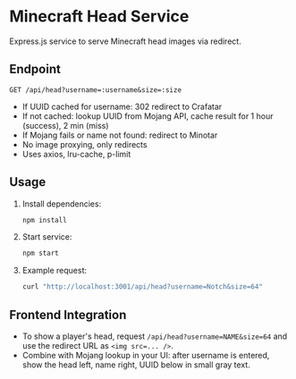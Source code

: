 # Minecraft Head Service

Express.js service to serve Minecraft head images via redirect.

## Endpoint

`GET /api/head?username=:username&size=:size`

- If UUID cached for username: 302 redirect to Crafatar
- If not cached: lookup UUID from Mojang API, cache result for 1 hour (success), 2 min (miss)
- If Mojang fails or name not found: redirect to Minotar
- No image proxying, only redirects
- Uses axios, lru-cache, p-limit

## Usage

1. Install dependencies:
   ```bash
   npm install
   ```
2. Start service:
   ```bash
   npm start
   ```
3. Example request:
   ```bash
   curl "http://localhost:3001/api/head?username=Notch&size=64"
   ```

## Frontend Integration

- To show a player's head, request `/api/head?username=NAME&size=64` and use the redirect URL as `<img src=... />`.
- Combine with Mojang lookup in your UI: after username is entered, show the head left, name right, UUID below in small gray text.

